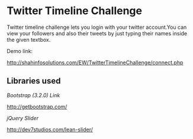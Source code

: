 Twitter Timeline Challenge
=======================
Twitter timeline challenge lets you login with your twitter account.You can view your followers and also their tweets by just typing their names inside the given textbox.

Demo link:

http://shahinfosolutions.com/EW/TwitterTimelineChallenge/connect.php

Libraries used
---------------------------------------------

*Bootstrap (3.2.0) Link*

http://getbootstrap.com/ 


*jQuery Slider*

http://dev7studios.com/lean-slider/